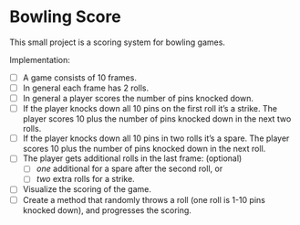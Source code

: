 # Bowling Score

This small project is a scoring system for bowling games.

Implementation:

- [ ] A game consists of 10 frames.
- [ ] In general each frame has 2 rolls.
- [ ] In general a player scores the number of pins knocked down.
- [ ] If the player knocks down all 10 pins on the first roll it’s a strike. The player scores 10 plus the number of pins knocked down in the next two rolls.
- [ ] If the player knocks down all 10 pins in two rolls it’s a spare. The player scores 10 plus the number of pins knocked down in the next roll.
- [ ] The player gets additional rolls in the last frame: (optional)
  - [ ] _one_ additional for a spare after the second roll, or
  - [ ] _two_ extra rolls for a strike.
- [ ] Visualize the scoring of the game.
- [ ] Create a method that randomly throws a roll (one roll is 1-10 pins knocked down), and progresses the scoring.
